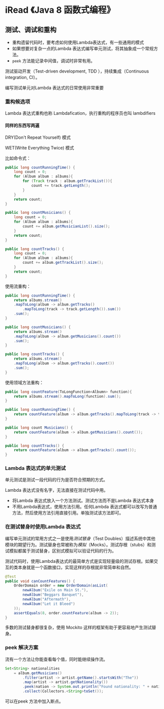 # iRead 《Java 8 函数式编程》

## 测试、调试和重构

- 重构遗留代码时，要考虑如何使用Lambda表达式，有一些通用的模式
- 如果想要对复杂一点的Lambda 表达式编写单元测试，将其抽象成一个常规方法。
- ```peek``` 方法能记录中间值，调试时非常有用。

测试驱动开发（Test-driven development, TDD
），持续集成（Continuous integration, CI）。

编写测试单元对Lambda 表达式的日常使用非常重要

### 重构候选项

Lambda 表达式重构也称 Lambdafication，执行重构的程序员也叫 lambdifiers

#### 同样的东西写两遍

DRY(Don't Repeat Yourself) 模式

WET(Write Everything Twice) 模式

比如命令式：

```java
public long countRunningTime() {
    long count = 0;
    for (Album album : albums){
        for (Track track : album.getTrackList()){
            count += track.getLength();
        }
    }
    return count;
}

public long countMusicians() {
    long count = 0;
    for (Album album : albums){
        count += album.getMusicianList().size();
    }
    return count;
}

public long countTracks() {
    long count = 0;
    for (Album album : albums){
        count += album.getTrackList().size();
    }
    return count;
}

```

使用流重构：

```java
public long countRunningTime() {
    return albums.stream()
    .mapToLong(album -> album.getTracks()
        .mapToLong(track -> track.getLength()).sum())
    .sum();
}

public long countMusicians() {
    return albums.stream()
    .mapToLong(album -> album.getMusicians().count())
    .sum();
}

public long countTracks() {
    return albums.stream()
    .mapToLong(album -> album.getTracks().count())
    .sum();
}
```

使用领域方法重构：

```java
public long countFeature(ToLongFunction<Albumn> function){
    return albums.stream().mapToLong(function).sum();
}

public long countRunningTime() {
    return countFeature(album -> album.getTracks().mapToLong(track -> track.getLength()).sum());
}

public long count Musicians() {
    return countFeature(album -> album.getMusicians().count());
}

public long countTracks() {
    return countFeature(album -> album.getTracks().count());
}
```

### Lambda 表达式的单元测试

单元测试是测试一段代码的行为是否符合预期的方式。

Lambda 表达式没有名字，无法直接在测试代码中用。

- 将Lambda 表达式放入一个方法测试。测试方法而不是Lambda 表达式本身
- 不用Lambda表达式，使用方法引用。任何Lambda 表达式都可以改写为普通方法，然后使用方法引用直接引用。单独测试该方法即可。

### 在测试替身时使用Lambda 表达式

编写单元测试的常用方式之一是使用*测试替身*（Test Doubles）描述系统中其他模块的期望行为。测试替身也常被称为*模拟*（Mocks）。测试存根（stubs）和测试模拟都属于测试替身，区别式模拟可以验证代码的行为。

测试代码时，使用Lambda表达式的最简单方式是实现轻量级的测试存根。如果交互的类本身就是一个函数接口，实现这样的存根就非常简单和自然。

```java
@Test
public void canCountFeatures() {
    OrderDomain order = new OrderDomain(asList(
        newAlbum("Exile on Main St."),
        newAlbum("Beggars Banquet"),
        newAlbum("Aftermath"),
        newAlbum("Let it Bleed")
    ));
    assertEquals(8, order.countFeature(album -> 2));
}
```

多数的测试替身都很复杂，使用 Mockito 这样的框架有助于更容易地产生测试替身。

### peek 解决方案

流有一个方法让你能查看每个值，同时能继续操作流。

```java
Set<String> nationalities
    = album.getMusicians()
        .filter(artist -> artist.getName().startsWith("The"))
        .map(artist -> artist.getNationality())
        .peek(nation -> System.out.println("Found nationality: " + nation))
        .collect(Collectors.<String>toSet());
```

可以在peek 方法中加入断点。